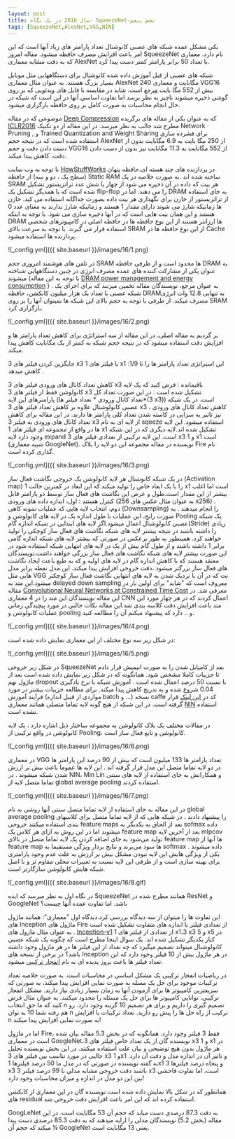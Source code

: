 ```yaml
---
layout: post
title: سال 2016 در یک نگاه- SqueezeNet-بخش پنجم
tags: [SqueezeNet,AlexNet,VGG,NIN]
---
```

یکی مشکل عمده شبکه های عصبی کانوشنال تعداد پارامتر های زیاد آنها است که این امر باعث افزایش مصرف حافظه میشود. مقاله امروز SqueezeNet نام دارد، معماری که به دقت مشابه معماری AlexNet با تعداد 50 برابر پارامتر کمتر دست پیدا کرد.

شبکه های عصبی از قبل آموزش داده شده کانوشنال برای دستگاههایی مثل موبایل بسیار بزرگ هستند. به عنوان مثال معماری AlexNet 240 مگابایت و معماری  VGG16 بیش از 552 مگا بایت [مرجع](https://stanford.edu/~songhan/) است. شاید در مقایسه با فایل های ویدئویی که بر روی گوشی ذخیره میشوند ناچیز به نظر برسد اما تفاوت اساسی آنها در این است که شبکه در حال انجام محاسبات به صورت کامل بر روی حافظه بارگزاری میشود.

موضوعی که در مقاله [Deep Compression](https://arxiv.org/abs/1510.00149) که به عنوان یکی از مقاله های برگزیده [ICLR2016](http://www.iclr.cc/doku.php?id=iclr2016:main) مطرح شد جالب به نظر میرسد. در این مقاله از دو تکنیک Network Pruning ,  و  Trained Quantization and Weight Sharing برای فشرده سازی استفاده شده است که در نتیجه حجم AlexNet از 250 مگا بایت به 6.9  مگابایت بدون از دست دادن دقت و حجم VGG16 از 552 مگابایت به 11.3 مگابایت نیز بدون از دست دادن دقت، کاهش پیدا میکند.

با توجه به وب سایت [HowStuffWorks](http://computer.howstuffworks.com/question452.htm) در پردازنده های چند هسته ای،حافظه پنهان (سطح یک ، دو و سه) از حافظه Static RAM ساخته شده اند .به صورت خلاصه در یک SRAM هر بیت که داده در آن ذخیره می شود از چهار یا شش عدد ترانزیستور تشکیل شده است که با همدیگر تشکیل یک flip-flop را می دهند. اما در DRAM به جای استفاده از ترانزیستور از خازن برای نگهداری هر بیت داده بصورت جداگانه استفاده می کند. خازن ها زمانیکه شارژ می شوند دارای مقدار 1 هستند و زمانیکه شارژ ندارند به معنای عدد 0 هستند و این همان بیت هایی است که در آنها ذخیره سازی می شود. با توجه به اینکه DRAM ها ارزانتر هستند از این نوع حافظه ها در حافظه اصلی در کامپیوترهای شخصی استفاده قرار می گیرند. با توجه به سرعت بالای SRAM از این نوع حافظه ها در  Cache پردازنده ها استفاده میشود.

![_config.yml]({{ site.baseurl }}/images/16/1.png)



در تلفن های هوشمند امروزی حجم SRAM ها محدود است و از طرفی حافظه DRAM  به عنوان یکی از مشارکت کننده های عمده مصرف انرژی در چنین دستگاههایی شناخته میشوند (با توجه به این مقاله [DRAM power management and energy consumption](https://www.researchgate.net/publication/220850663_DRAM_power_management_and_energy_consumption)
 ) . به عنوان مرجع، نویسندگان مقاله تخمین میزنند که برای اجرای یک شبکه عصبی با تعداد یک هزار میلیون کانکشن، حافظه  DRAMبه تنهایی 12.8 وات  انرژی مصرف میکند. از طرفی با توجه به حجم بالای این شبکه ها نمیتوان آنها را بر روی SRAM بارگزاری کرد.

![_config.yml]({{ site.baseurl }}/images/16/2.png)


بر گردیم به مقاله اصلی، در این مقاله از سه استراتژی برای کاهش تعداد پارامتر ها و افزایش دقت استفاده میشود که در نتیجه حجم شبکه به کمتر از یک مگابایت کاهش پیدا میکند. 

جایگزین کردن فیلتر های 3 x3 با فیلتر های 1 x1 :این استراتژی تعداد پارامتر ها را تا 1/9 کاهش میدهد . 

کاهش تعداد کانال های ورودی فیلتر های 3 x3 باقیمانده : فرض کنید که یک لایه کانولوشن فقط از فیلتر های 3 x3 تشکیل شده است . در این صورت تعداد کل پارامترهای این لایه (تعداد کانال ورودی * تعداد فیلتر ها*(3 x3)) است. در یک شبکه عصبی کانولوشنال علاوه بر کاهش تعداد فیلتر های 3 x3 ، کاهش تعداد کانال های ورودی نیز تاثیر به سزایی در کاسته شدن تعداد کلی پارامتر ها دارند. در این مقاله برای کاهش تعداد کانال های ورودی به فیلتر 3 x3 از لایه ای به نام sqeeze استفاده میشود. این لایه ها در واقع از مجموعه ای فیلتر های 1 x1 تشکیل شده اند.لایه دیگری که در این شبکه وجود دارد لایه expand است. این لایه ترکیبی از تعدادی فیلتر های 3 x3 و 1 x1 است (شبیه معماری GoogleNet). نویسنده در مقاله مجموعه این دو لایه را بلاک Fire نام گذاری کرده است.

![_config.yml]({{ site.baseurl }}/images/16/3.png)

در یک شبکه کانوشنال هر لایه کانولوشن یک خروجی نگاشت فعال ساز (Activation map) را با یک ابعاد خاص را تولید میکند که این ابعاد در کمترین حالت 1 x1 است اما اغلب بیشتر از این مقدار است.طول و عرض این نگاشت های فعال ساز توسط دو پارامتر قابل کنترل هستند : اول، اندازه داده های ورودی (به عنوان مثال عکس های 256 x256) . دوم، انتخاب لایه هایی که عملیات نمونه کاهی (Downsampling)  را انجام میدهند . به صورت رایج، این عملیات با طول اندازه یک در لایه های کانولوشن و Pooling یک شبکه عصبی کانولوشنال اعمال میشود.اگر لایه های ابتدایی در شبکه اندازه گام(Stride) زیادی را داشته باشند در نتیجه بیشتر لایه های شبکه نگاشت های فعال ساز کوچکی را تولید خواهند کرد. همینطور به طور برعکس در صورتی که بیشتر لایه های شبکه اندازه گامی برابر 1 داشته باشند و از طول گام بیش از یک در لایه های انتهایی شبکه استفاده شود در این صورت بیشتر لایه های شبکه نگاشت های فعال ساز بزرگی خواهند داشت.نویسندگان معتقد هستند که با کاهش اندازه گام در لایه های اولیه و که به طبع باعث ایجاد نگاشت های فعال ساز بزرگتر میشود ،دقت خروجی افزایش پیدا میکند. این مدل نقطه برابر مدل هایی مثل VGG نت که در آن با نزدیک شدن به لایه های انتهایی نگاشت فعال ساز کوچکتر میشود.این متد به delayed down sampling معروف است که "شاید" برای اولین بار در مقاله  [Convolutional Neural Networks at Constrained Time Cost](https://arxiv.org/pdf/1412.1710.pdf) معرفی شد.  در این مقاله نویسندگان این متد را در 4 معماری CNN اعمال کردند که در هر چهار مورد این متد باعث افزایش دقت کلاسه بندی شد.این مقاله نکات جالبی در مورد پیچیدگی زمانی عملیات کانولوشن و pooling و .. دارد که  پیشنهاد میکنم آن را مطالعه کنید.

![_config.yml]({{ site.baseurl }}/images/16/4.png)

در شکل زیر سه نوع مختلف از این معماری نمایش داده شده است:

![_config.yml]({{ site.baseurl }}/images/16/5.png)

در شکل زیر خروجی SqueezeNet بعد از کامپایل شدن را به صورت انیمیش قرار دادم تا جزییات کاملا مشخص شود. همانگونه که در شکل زیر نمایش داده شده است بعد از ماژول نهم dropout با نسبت 50 درصد اعمال شده است . آموزش شبکه با نرخ یادگیری 0.04 شروع شده و به تدریج کاهش پیدا میکند. برای مطالعه جزییات بیشتر در مورد فرآیند آموزش (مواردی از قبیل اندازه batch و ...) نسخه caffe کد در [این لینک](https://github.com/DeepScale/SqueezeNet) قرار گرفته است. در این شبکه از هیچ گونه لایه تماما متصلی همانند معماری [NIN](https://arxiv.org/abs/1312.4400) استفاده نشده است.

در مقالات مختلف یک بلاک کانولوشن به مجموعه ساختار ذیل اشاره دارد ، یک لایه کانولوشن در واقع ترکیبی از Pooling، کانولوشن و تابع فعال ساز است.

![_config.yml]({{ site.baseurl }}/images/16/6.png)

در معماری VGG تعداد پارامتر ها 133 میلیون است که بیش از 90 درصد این پارامتر ها در دو لایه تماما متصل این مدل قرار گرفته اند . این لایه ها عموما باعث بیش بر ارزش شدن شبکه میشوند .  در   NIN، Min Lin  و همکارانش به جای استفاده از لایه های سنتی تماما متصل لایه از global average pooling استفاده کردند.

![_config.yml]({{ site.baseurl }}/images/16/7.png)


در این مقاله به جای استفاده از لایه تماما متصل سنتی آنها روشی به نام global average pooling را پیشنهاد دادند ، در شبکه هایی که از لایه تماما متصل برای کلاسهای بندی استفاده میکنند خروجی feature maps بعد از الحاق به یکدیگر به sofmax داده میشوند اما در این روش به ازای هر کلاس یک feature map بعد از آخرین لایه mlpcov  تولید می‌شود به جای اضافه کردن یک لایه تماما متصل در بالای feature map ها آنها از feature map ها سود می‌برند و نتایج بردار ویژگی مستقیما به softmax داده میشوند . یکی از ویژگی هایش این لایه نبودن مشکل بیش بر ارزش به علت عدم وجود پارامتری برای بهینه سازی است و از طرفی این لایه نسبت به تغییرات محلی مقاوم تر و با اصل شبکه هایش کانولوشن سازگارتر است. 

![_config.yml]({{ site.baseurl }}/images/16/8.gif)

در نگاه اول به نظر میرسد که ایده SqueezeNet همانند مطرح شده در ResNet و GoogleNet  باشد. اما تفاوت عمده آنها چیست؟

این تفاوت ها را میتوان از سه دیدگاه بررسی کرد.دیدگاه اول "معماری":
همانند ماژول های Inception ماژول های Fire از تعدادی فیلتر با اندازه های متفاوت تشکیل شده است . به عنوان مثال مازول های [Inception-v1](https://arxiv.org/abs/1409.4842) از تعدادی از فیلتر های 1 x1،3 x3 و 5 x5 در کنار یکدیگر تشکیل شده اند. یک سوال اینجا مطرح است که چگونه یک شبکه عصبی کانولوشنال میتواند تصمیم میگیرد که چه تعداد از این فیلتر ها در هر ماژول وجود داشته باشد؟ در برخی از نسخه های Inception در هر ماژول بیش از 10 فیلتر وجود دارد که این تعداد فیلتر ها باعث بروز پدیده ای به نام [انفجار ترکیبی](https://en.wikipedia.org/wiki/Combinatorial_explosion)  میشود.

 در ریاضیات انفجار ترکیبی یک مشکل اساسی در محاسبات است. به صورت خلاصه تعداد ترکیبات موجود برای حل یک مسله به صورت نمایی افزایش پیدا میکند، به صورتی که سریعترین کامپیوتر ها برای آزمودن آنها به زمان بسیار زیادی نیاز دارند. مشکل انفجار ترکیبی، توانایی کامپیوتر ها برای حل یک مسئله را محدود میکنند. به عنوان مثال فرض کنید که ما حق انتخاب n تصمیم گیری را داریم و برای هر تصمیم 10 گزینه وجود دارد. رو هم رفته شما 10 به توان n ترکیب از راه حل ها را پیش رو دارید. تعداد ترکیبات با افزایش n به صورت نمایی افزایش پیدا میکند!

اما در ماژول Fire، فقط 3 فیلتر وجود دارد. همانگونه که در بخش 5.3 مقاله بیان شده است در معماری  GoogleNet،نویسنده گان از یک تعداد خاص فیلتر های 3 x3 و 1 x1  در هر ماژول بدون هیچ توضیحی و بیان علت استفاده میکنند. در این بخش نویسنده تحلیل جالبی در مورد تناسب بین فیلتر های 3 x3 و 1x1  و تاثیر آن در اندازه مدل و دقت آن دارد. به گفته نویسنده در صورتی که در مدل ما 50 درصد فیلترها 1x1 و پنجاه درصد فیلترها 3 x3 باشند دقت خروجی مشابه مدلی با 99 درصد فیلتر 3 x3 است، اما تفاوت فاحشی بین این دو مدل در اندازه و میزان محاسبات وجود دارد!

همانطور که در شکل بالا نمایش داده شده است نویسنده گان در این معماری از کانکشن های residual استفاده کرده اند که این امر باعث افزایش دقت خروجی شد.

GoogLeNet به دقت 87.3 درصدی دست میابد که حجم آن 53 مگابایت است. در این مقاله (بخش 5.2) نویسندگان مدلی را ارایه میدهند که به دقت 85.3 درصدی دست پیدا میکند که حجم آن ¼ GoogleNet یعنی 13 مگابایت است. 

